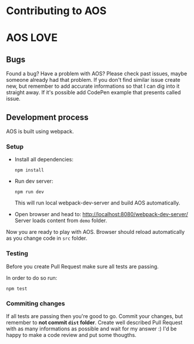 # Contributing to AOS
# AOS LOVE
## Bugs

Found a bug? Have a problem with AOS? Please check past issues, maybe someone already had that problem. If you don't find similar issue create new, but remember to add accurate informations so that I can dig into it straight away. If it's possible add CodePen example that presents called issue.

## Development process

AOS is built using webpack.

### Setup

- Install all dependencies: 
  
  ```
  npm install
  ```

- Run dev server:
  
  ```
  npm run dev
  ```

  This will run local webpack-dev-server and build AOS automatically.

- Open browser and head to: 
  [http://localhost:8080/webpack-dev-server/](http://localhost:8080/webpack-dev-server/)
  Server loads content from `demo` folder.
  
Now you are ready to play with AOS. Browser should reload automatically as you change code in `src` folder.

### Testing

Before you create Pull Request make sure all tests are passing.

In order to do so run:
```
npm test
```

### Commiting changes

If all tests are passing then you're good to go. Commit your changes, but remember to **not commit `dist` folder**.
Create well described Pull Request with as many informations as possible and wait for my answer :) I'd be happy to make a code review and put some thougths.
